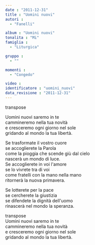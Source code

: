 ```yaml
---
date : "2011-12-31"
title : "Uomini nuovi"
autori : 
  - "Fanelli"

album : "Uomini nuovi"
tonalita : "Mi"
famiglia : 
  - "Liturgica"

gruppo : 
  - ""

momenti : 
  - "Congedo"

video : 
identificatore : "uomini_nuovi"
data_revisione : "2011-12-31"
---
```

  
transpose  
  
Uomini nuovi saremo in te  
cammineremo nella tua novità   
e cresceremo ogni giorno nel sole  
gridando al mondo la tua libertà.   
  
  
Se trasformate il vostro cuore   
se accoglierete la Parola  
come la pioggia che scende giù dal cielo  
nascerà un mondo di luce.   
Se accoglierete in voi l'amore   
se lo vivrete tra di voi  
come fratelli con la mano nella mano  
ritornerà la nuova primavera.   
  
  
Se lotterete per la pace   
se cercherete la giustizia  
se difendete la dignità dell'uomo  
rinascerà nel mondo la speranza.   
  
  
transpose  
 Uomini nuovi saremo in te  
cammineremo nella tua novità   
e cresceremo ogni giorno nel sole  
gridando al mondo la tua libertà.  
  
  
  
